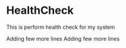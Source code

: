 # HealthCheck

This is perform health check for my system

Adding few more lines
Adding few more lines
